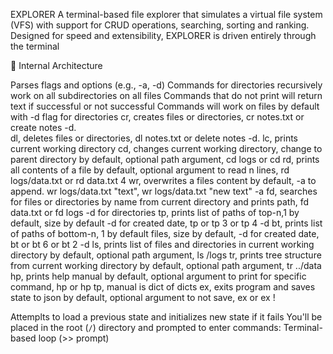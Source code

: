 EXPLORER
A terminal-based file explorer that simulates a virtual file system (VFS) with support for CRUD operations, searching, sorting and ranking. Designed for speed and extensibility, EXPLORER is driven entirely through the terminal

🧠 Internal Architecture

Parses flags and options (e.g., -a, -d)
Commands for directories recursively work on all subdirectories on all files
Commands that do not print will return text if successful or not successful
Commands will work on files by default with -d flag for directories 
cr, creates files or directories, cr notes.txt or create notes -d.  
dl, deletes files or directories, dl notes.txt or delete notes -d. 
lc, prints current working directory 
cd, changes current working directory, change to parent directory by default, optional path argument, cd logs or cd 
rd, prints all contents of a file by default, optional argument to read n lines,  rd logs/data.txt or rd data.txt 4
wr, overwrites a files content by default, -a to append. wr logs/data.txt "text", wr logs/data.txt "new text" -a
fd, searches for files or directories by name from current directory and prints path, fd data.txt or fd logs -d for directories 
tp, prints list of paths of top-n,1 by default,  size by default -d for created date, tp or tp 3 or tp 4 -d
bt, prints list of paths of bottom-n, 1 by default files, size by default, -d for created date, bt or bt 6 or bt 2 -d
ls, prints list of files and directories in current working directory by default, optional path argument,  ls /logs
tr, prints tree structure from current working directory by default, optional path argument, tr ../data 
hp, prints help manual by default, optional argument to print for specific command, hp or hp tp, manual is dict of dicts
ex, exits program and saves state to json by default, optional argument to not save, ex or ex !


Attemplts to load a previous state and initializes new state if it fails
You'll be placed in the root (`/`) directory and prompted to enter commands:
Terminal-based  loop (>> prompt)
>>

